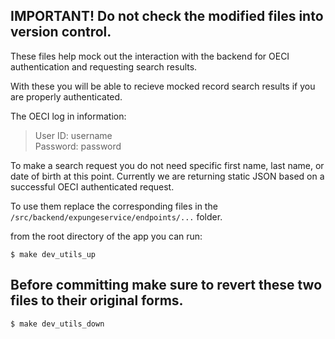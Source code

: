 ## IMPORTANT! Do not check the modified files into version control.

These files help mock out the interaction with the backend for OECI authentication and requesting search results.   

With these you will be able to recieve mocked record search results if you are properly authenticated.

The OECI log in information:  
> User ID: username  
> Password: password  

To make a search request you do not need specific first name, last name, or date of birth at this point. Currently we are returning static JSON based on a successful OECI authenticated request.  

To use them replace the corresponding files in the `/src/backend/expungeservice/endpoints/...` folder.  

from the root directory of the app you can run:  

`$ make dev_utils_up`

## Before committing make sure to revert these two files to their original forms.  

`$ make dev_utils_down`